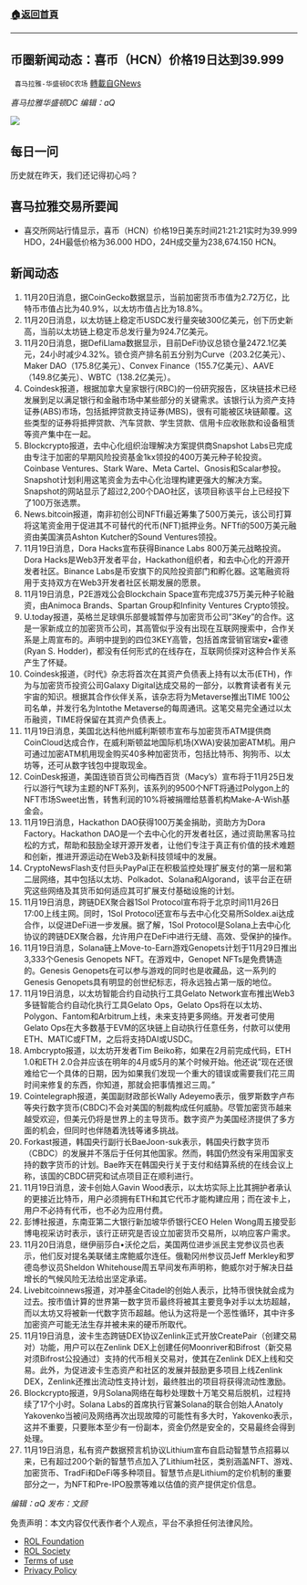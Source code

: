 ###  [:house:返回首頁](https://github.com/ourhimalayas/txt)
---


## 币圈新闻动态：喜币（HCN）价格19日达到39.999
` 喜马拉雅-华盛顿DC农场` [轉載自GNews](https://gnews.org/zh-hans/1679516/)

*喜马拉雅华盛顿DC 编辑：aQ*

![](http://himalayawashingtondc.org/wp-content/uploads/2021/07/ScreenShot-2021-07-31-at-16.20.22@2x.png)



## 每日一问





历史就在昨天，我们还记得初心吗？





## 喜马拉雅交易所要闻





- 喜交所网站行情显示，喜币（HCN）价格19日美东时间21:21:21实时为39.999 HDO，24H最低价格为36.000 HDO，24H成交量为238,674.150 HCN。






## 新闻动态





1. 11月20日消息，据CoinGecko数据显示，当前加密货币市值为2.72万亿，比特币市值占比为40.9%，以太坊市值占比为18.8%。
2. 11月20日消息，以太坊链上稳定币USDC发行量突破300亿美元，创下历史新高，当前以太坊链上稳定币总发行量为924.7亿美元。
3. 11月20日消息，据DefiLlama数据显示，目前DeFi协议总锁仓量2472.1亿美元，24小时减少4.32%。锁仓资产排名前五分别为Curve（203.2亿美元）、Maker DAO（175.8亿美元）、Convex Finance（155.7亿美元）、AAVE（149.8亿美元）、WBTC（138.2亿美元）。
4. Coindesk报道，根据加拿大皇家银行(RBC)的一份研究报告，区块链技术已经发展到足以满足银行和金融市场中某些部分的关键需求。该银行认为资产支持证券(ABS)市场，包括抵押贷款支持证券(MBS)，很有可能被区块链颠覆。这些类型的证券将抵押贷款、汽车贷款、学生贷款、信用卡应收账款和设备租赁等资产集中在一起。
5. Blockcrypto报道，去中心化组织治理解决方案提供商Snapshot Labs已完成由专注于加密的早期风险投资基金1kx领投的400万美元种子轮投资。Coinbase Ventures、Stark Ware、Meta Cartel、Gnosis和Scalar参投。Snapshot计划利用这笔资金为去中心化治理构建更强大的解决方案。Snapshot的网站显示了超过2,200个DAO社区，该项目称该平台上已经投下了100万张选票。
6. News.bitcoin报道，南非初创公司NFTfi最近筹集了500万美元，该公司打算将这笔资金用于促进其不可替代的代币(NFT)抵押业务。NFTfi的500万美元融资由美国演员Ashton Kutcher的Sound Ventures领投。
7. 11月19日消息，Dora Hacks宣布获得Binance Labs 800万美元战略投资。Dora Hacks是Web3开发者平台，Hackathon组织者，和去中心化的开源开发者社区。Binance Labs是币安旗下的风险投资部门和孵化器。这笔融资将用于支持双方在Web3开发者社区长期发展的愿景。
8. 11月19日消息，P2E游戏公会Blockchain Space宣布完成375万美元种子轮融资，由Animoca Brands、Spartan Group和Infinity Ventures Crypto领投。
9. U.today报道，英格兰足球俱乐部曼城暂停与加密货币公司”3Key”的合作。这是一家新成立的加密货币公司，其高管似乎没有出现在互联网搜索中，合作关系是上周宣布的。声明中提到的四位3KEY高管，包括首席营销官瑞安•霍德(Ryan S. Hodder)，都没有任何形式的在线存在，互联网侦探对这种合作关系产生了怀疑。
10. Coindesk报道，《时代》杂志将首次在其资产负债表上持有以太币(ETH)，作为与加密货币投资公司Galaxy Digital达成交易的一部分，以教育读者有关元宇宙的知识。根据其合作伙伴关系，该杂志将为Metaverse推出TIME 100公司名单，并发行名为Intothe Metaverse的每周通讯。这笔交易完全通过以太币融资，TIME将保留在其资产负债表上。
11. 11月19日消息，美国北达科他州威利斯顿市宣布与加密货币ATM提供商CoinCloud达成合作，在威利斯顿盆地国际机场(XWA)安装加密ATM机。用户可通过加密ATM机用现金购买40多种加密货币，包括比特币、狗狗币、以太坊等，还可从数字钱包中提取现金。
12. CoinDesk报道，美国连锁百货公司梅西百货（Macy’s）宣布将于11月25日发行以游行气球为主题的NFT系列，该系列的9500个NFT将通过Polygon上的NFT市场Sweet出售，转售利润的10%将被捐赠给慈善机构Make-A-Wish基金会。
13. 11月19日消息，Hackathon DAO获得100万美金捐助，资助方为Dora Factory。Hackathon DAO是一个去中心化的开发者社区，通过资助黑客马拉松的方式，帮助和鼓励全球开源开发者，让他们专注于真正有价值的技术难题和创新，推进开源运动在Web3及新科技领域中的发展。
14. CryptoNewsFlash支付巨头PayPal正在积极监控处理扩展支付的第一层和第二层网络，其中包括以太坊、Polkadot、Solana和Algorand，该平台正在研究这些网络及其货币如何适应其可扩展支付基础设施的计划。
15. 11月19日消息，跨链DEX聚合器1Sol Protocol宣布将于北京时间11月26日17:00上线主网。同时，1Sol Protocol还宣布与去中心化交易所Soldex.ai达成合作，以促进DeFi进一步发展。据了解，1Sol Protocol是Solana上去中心化协议的跨链DEX聚合器，允许用户在DeFi中进行无缝、高效、受保护的操作。
16. 11月19日消息，Solana链上Move-to-Earn游戏Genopets计划于11月29日推出3,333个Genesis Genopets NFT。在游戏中，Genopet NFTs是免费铸造的。Genesis Genopets在可以参与游戏的同时也是收藏品，这一系列的Genesis Genopets具有明显的创世纪标志，将永远独占第一版的地位。
17. 11月19日消息，以太坊智能合约自动执行工具Gelato Network宣布推出Web3多链智能合约自动化执行工具Gelato Ops，Gelato Ops将在以太坊、Polygon、Fantom和Arbitrum上线，未来支持更多网络。开发者可使用Gelato Ops在大多数基于EVM的区块链上自动执行任意任务，付款可以使用ETH、MATIC或FTM，之后将支持DAI或USDC。
18. Ambcrypto报道，以太坊开发者Tim Beiko称，如果在2月前完成代码，ETH 1.0和ETH 2.0合并应该在明年的4月或5月的某个时候开始。他还说”现在还很难给它一个具体的日期，因为如果我们发现一个重大的错误或需要我们花三周时间来修复的东西，你知道，那就会把事情推迟三周。”
19. Cointelegraph报道，美国副财政部长Wally Adeyemo表示，俄罗斯数字卢布等央行数字货币(CBDC)不会对美国的制裁构成任何威胁。尽管加密货币越来越受欢迎，但美元仍将是世界上的主导货币。数字资产为美国经济提供了多方面的机会，但同时也伴随着洗钱等诸多挑战。
20. Forkast报道，韩国央行副行长BaeJoon-suk表示，韩国央行数字货币（CBDC）的发展并不落后于任何其他国家。然而，韩国仍然没有采用国家支持的数字货币的计划。Bae昨天在韩国央行关于支付和结算系统的在线会议上称，该国的CBDC研究和试点项目正在顺利进行。
21. 11月19日消息，波卡创始人Gavin Wood表示，以太坊实际上比其拥护者承认的更接近比特币，用户必须拥有ETH和其它代币才能构建应用；而在波卡上，用户不必持有代币，也不必为应用付费。
22. 彭博社报道，东南亚第二大银行新加坡华侨银行CEO Helen Wong周五接受彭博电视采访时表示，该行正研究是否设立加密货币交易所，以响应客户需求。
23. 11月20日消息，继伊丽莎白•沃伦之后，美国两位进步派民主党参议员也表示，他们反对提名美联储主席鲍威尔连任。俄勒冈州参议员Jeff Merkley和罗德岛参议员Sheldon Whitehouse周五早间发布声明称，鲍威尔对于解决日益增长的气候风险无法给出坚定承诺。
24. Livebitcoinnews报道，对冲基金Citadel的创始人表示，比特币很快就会成为过去。按市值计算的世界第一数字货币最终将被其主要竞争对手以太坊超越，而以太坊又将被新一代数字货币超越。他认为这将是一个恶性循环，其中许多加密资产可能无法生存并被未来的硬币所取代。
25. 11月19日消息，波卡生态跨链DEX协议Zenlink正式开放CreatePair（创建交易对）功能，用户可以在Zenlink DEX上创建任何Moonriver和Bifrost（新交易对须Bifrost公投通过）支持的代币相关交易对，使其在Zenlink DEX上线和交易。此外，为促进波卡生态资产和社区的发展并鼓励更多项目上线Zenlink DEX，Zenlink还推出流动性支持计划，最终胜出的项目将获得流动性激励。
26. Blockcrypto报道，9月Solana网络在每秒处理数十万笔交易后脱机，过程持续了17个小时。Solana Labs的首席执行官兼Solana的联合创始人Anatoly Yakovenko当被问及网络再次出现故障的可能性有多大时，Yakovenko表示，这并不重要，只要账本至少有一份副本，资金仍然是安全的，交易最终会得到处理。
27. 11月19日消息，私有资产数据预言机协议Lithium宣布自启动智慧节点招募以来，已有超过200个新的智慧节点加入了Lithium社区，类别涵盖NFT、游戏、加密货币、TradFi和DeFi等多种项目。智慧节点是Lithium的定价机制的重要部分之一，为NFT和Pre-IPO股票等难以估值的资产提供定价信息。





*编辑：aQ
发布：文顾*


 
 

免责声明：本文内容仅代表作者个人观点，平台不承担任何法律风险。

- [ROL Foundation](https://rolfoundation.org/)
- [ROL Society](https://rolsociety.org/)
- [Terms of use](https://gnews.org/terms-of-use-3/)
- [Privacy Policy](https://gnews.org/privacy-policy/)
